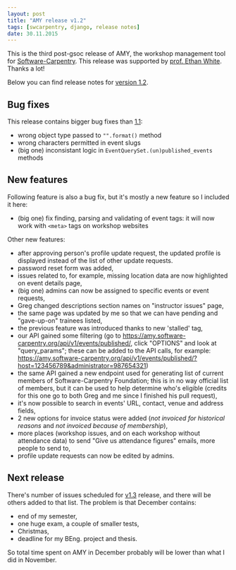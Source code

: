 ```yaml
---
layout: post
title: "AMY release v1.2"
tags: [swcarpentry, django, release notes]
date: 30.11.2015
---
```


This is the third post-gsoc release of AMY, the workshop management tool
for [Software-Carpentry](https://software-carpentry.org/). This release
was supported by [prof. Ethan White](http://whitelab.weecology.org/).
Thanks a lot!

Below you can find release notes for [version
1.2](https://github.com/swcarpentry/amy/milestones/v1.2).

Bug fixes
---------

This release contains bigger bug fixes than
[1.1](https://github.com/swcarpentry/amy/milestones/v1.1):

-   wrong object type passed to `"".format()` method
-   wrong characters permitted in event slugs
-   (big one) inconsistant logic in `EventQuerySet.(un)published_events`
    methods

New features
------------

Following feature is also a bug fix, but it's mostly a new feature so I
included it here:

-   (big one) fix finding, parsing and validating of event tags: it will
    now work with `<meta>` tags on workshop websites

Other new features:

-   after approving person's profile update request, the updated profile
    is displayed instead of the list of other update requests.
-   password reset form was added,
-   issues related to, for example, missing location data are now
    highlighted on event details page,
-   (big one) admins can now be assigned to specific events or event
    requests,
-   Greg changed descriptions section names on "instructor issues" page,
-   the same page was updated by me so that we can have pending and
    "gave-up-on" trainees listed,
-   the previous feature was introduced thanks to new 'stalled' tag,
-   our API gained some filtering (go to
    <https://amy.software-carpentry.org/api/v1/events/published/>, click
    "OPTIONS" and look at "query\_params"; these can be added to the API
    calls, for example:
    <https://amy.software-carpentry.org/api/v1/events/published/?host=123456789&administrator=987654321>)
-   the same API gained a new endpoint used for generating list of
    current members of Software-Carpentry Foundation; this is in no way
    official list of members, but it can be used to help determine who's
    eligible (credits for this one go to both Greg and me since I
    finished his pull request),
-   it's now possible to search in events' URL, contact, venue and
    address fields,
-   2 new options for invoice status were added (*not invoiced for
    historical reasons* and *not invoiced because of membership*),
-   more places (workshop issues, and on each workshop without
    attendance data) to send "Give us attendance figures" emails, more
    people to send to,
-   profile update requests can now be edited by admins.

Next release
------------

There's number of issues scheduled for
[v1.3](https://github.com/swcarpentry/amy/milestones/v1.3) release, and
there will be others added to that list. The problem is that December
contains:

-   end of my semester,
-   one huge exam, a couple of smaller tests,
-   Christmas,
-   deadline for my BEng. project and thesis.

So total time spent on AMY in December probably will be lower than what
I did in November.
